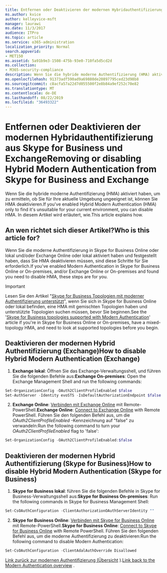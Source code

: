 ```yaml
---
title: Entfernen oder Deaktivieren der modernen Hybridauthentifizierung aus Skype for Business und Exchange
ms.author: kvice
author: kelleyvice-msft
manager: laurawi
ms.date: 11/3/2017
audience: ITPro
ms.topic: article
ms.service: o365-administration
localization_priority: Normal
search.appverid:
- MET150
ms.assetid: 5a91b9e3-1508-475b-93e0-710fa5d5cd2d
ms.collection:
- M365-security-compliance
description: Wenn Sie die hybride moderne Authentifizierung (HMA) aktiviert haben, um zu ermitteln, ob Sie für Ihre aktuelle Umgebung ungeeignet ist, können Sie HMA deaktivieren. In diesem Artikel wird erläutert, wie.
ms.openlocfilehash: 91373adf590ad9a69880de20897795ced23d98b8
ms.sourcegitcommit: c8acfa57a22d7d055500f2e8b84a9ef252c70e82
ms.translationtype: MT
ms.contentlocale: de-DE
ms.lasthandoff: 08/22/2019
ms.locfileid: "36493322"
---
```

# <a name="removing-or-disabling-hybrid-modern-authentication-from-skype-for-business-and-exchange"></a><span data-ttu-id="26e40-104">Entfernen oder Deaktivieren der modernen Hybridauthentifizierung aus Skype for Business und Exchange</span><span class="sxs-lookup"><span data-stu-id="26e40-104">Removing or disabling Hybrid Modern Authentication from Skype for Business and Exchange</span></span>

<span data-ttu-id="26e40-105">Wenn Sie die hybride moderne Authentifizierung (HMA) aktiviert haben, um zu ermitteln, ob Sie für Ihre aktuelle Umgebung ungeeignet ist, können Sie HMA deaktivieren.</span><span class="sxs-lookup"><span data-stu-id="26e40-105">If you've enabled Hybrid Modern Authentication (HMA) only to find it's unsuitable for your current environment, you can disable HMA.</span></span> <span data-ttu-id="26e40-106">In diesem Artikel wird erläutert, wie.</span><span class="sxs-lookup"><span data-stu-id="26e40-106">This article explains how.</span></span>
  
## <a name="who-is-this-article-for"></a><span data-ttu-id="26e40-107">An wen richtet sich dieser Artikel?</span><span class="sxs-lookup"><span data-stu-id="26e40-107">Who is this article for?</span></span>

<span data-ttu-id="26e40-108">Wenn Sie die moderne Authentifizierung in Skype for Business Online oder lokal und/oder Exchange Online oder lokal aktiviert haben und festgestellt haben, dass Sie HMA deaktivieren müssen, sind diese Schritte für Sie erforderlich.</span><span class="sxs-lookup"><span data-stu-id="26e40-108">If you've enabled Modern Authentication in Skype for Business Online or On-premises, and/or Exchange Online or On-premises and found you need to disable HMA, these steps are for you.</span></span>

> [!IMPORTANT]
> <span data-ttu-id="26e40-109">Lesen Sie den Artikel "[Skype for Business Topologien mit moderner Authentifizierung unterstützt](https://technet.microsoft.com/en-us/library/mt803262.aspx)", wenn Sie sich in Skype for Business Online oder lokal befinden, eine HMA mit gemischten Topologien haben und unterstützte Topologien suchen müssen, bevor Sie beginnen.</span><span class="sxs-lookup"><span data-stu-id="26e40-109">See the '[Skype for Business topologies supported with Modern Authentication](https://technet.microsoft.com/en-us/library/mt803262.aspx)' article if you're in Skype for Business Online or On-premises, have a mixed-topology HMA, and need to look at supported topologies before you begin.</span></span>
  
## <a name="how-to-disable-hybrid-modern-authentication-exchange"></a><span data-ttu-id="26e40-110">Deaktivieren der modernen Hybrid Authentifizierung (Exchange)</span><span class="sxs-lookup"><span data-stu-id="26e40-110">How to disable Hybrid Modern Authentication (Exchange)</span></span>

1. <span data-ttu-id="26e40-111">**Exchange lokal**: Öffnen Sie das Exchange-Verwaltungsshell, und führen Sie die folgenden Befehle aus:</span><span class="sxs-lookup"><span data-stu-id="26e40-111">**Exchange On-premises**: Open the Exchange Management Shell and run the following commands:</span></span> 

```powershell
Set-OrganizationConfig -OAuth2ClientProfileEnabled $false
Set-AuthServer -Identity evoSTS -IsDefaultAuthorizationEndpoint $false
```

2. <span data-ttu-id="26e40-112">**Exchange Online**: [Verbinden mit Exchange Online](https://docs.microsoft.com/en-us/powershell/exchange/exchange-online/connect-to-exchange-online-powershell/connect-to-exchange-online-powershell) mit Remote-PowerShell.</span><span class="sxs-lookup"><span data-stu-id="26e40-112">**Exchange Online**: [Connect to Exchange Online](https://docs.microsoft.com/en-us/powershell/exchange/exchange-online/connect-to-exchange-online-powershell/connect-to-exchange-online-powershell) with Remote PowerShell.</span></span> <span data-ttu-id="26e40-113">Führen Sie den folgenden Befehl aus, um die *OAuth2ClientProfileEnabled* -Kennzeichnung auf "false" zu verwandeln:</span><span class="sxs-lookup"><span data-stu-id="26e40-113">Run the following command to turn your  *OAuth2ClientProfileEnabled*  flag to 'false':</span></span>

```powershell    
Set-OrganizationConfig -OAuth2ClientProfileEnabled:$false
```
    
## <a name="how-to-disable-hybrid-modern-authentication-skype-for-business"></a><span data-ttu-id="26e40-114">Deaktivieren der modernen Hybrid Authentifizierung (Skype for Business)</span><span class="sxs-lookup"><span data-stu-id="26e40-114">How to disable Hybrid Modern Authentication (Skype for Business)</span></span>

1. <span data-ttu-id="26e40-115">**Skype for Business lokal**: führen Sie die folgenden Befehle in Skype for Business-Verwaltungsshell aus:</span><span class="sxs-lookup"><span data-stu-id="26e40-115">**Skype for Business On-premises**: Run the following commands in Skype for Business Management Shell:</span></span>

```powershell
Set-CsOAuthConfiguration -ClientAuthorizationOAuthServerIdentity ""
```

2. <span data-ttu-id="26e40-116">**Skype for Business Online**: [Verbinden mit Skype for Business Online](https://docs.microsoft.com/en-us/office365/enterprise/powershell/manage-skype-for-business-online-with-office-365-powershell) mit Remote-PowerShell.</span><span class="sxs-lookup"><span data-stu-id="26e40-116">**Skype for Business Online**: [Connect to Skype for Business Online](https://docs.microsoft.com/en-us/office365/enterprise/powershell/manage-skype-for-business-online-with-office-365-powershell) with Remote PowerShell.</span></span> <span data-ttu-id="26e40-117">Führen Sie den folgenden Befehl aus, um die moderne Authentifizierung zu deaktivieren:</span><span class="sxs-lookup"><span data-stu-id="26e40-117">Run the following command to disable Modern Authentication:</span></span>

```powershell    
Set-CsOAuthConfiguration -ClientAdalAuthOverride Disallowed
```

<span data-ttu-id="26e40-118">[Link zurück zur modernen Authentifizierung (Übersicht](hybrid-modern-auth-overview.md) ).</span><span class="sxs-lookup"><span data-stu-id="26e40-118">[Link back to the Modern Authentication overview](hybrid-modern-auth-overview.md) .</span></span> 
  

